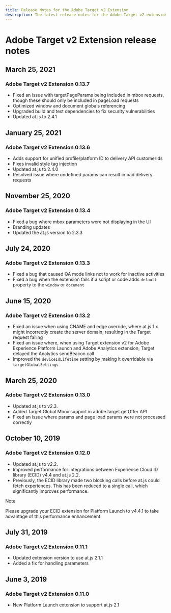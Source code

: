 ```yaml
---
title: Release Notes for the Adobe Target v2 Extension
description: The latest release notes for the Adobe Target v2 extension in Adobe Experience Platform Launch.
---
```


# Adobe Target v2 Extension release notes

## March 25, 2021

### Adobe Target v2 Extension 0.13.7

- Fixed an issue with targetPageParams being included in mbox requests, though these should only be included in pageLoad requests
- Optimized window and document globals referencing
- Upgraded build and test dependencies to fix security vulnerabilities
- Updated at.js to 2.4.1

## January 25, 2021

### Adobe Target v2 Extension 0.13.6

- Adds support for unified profile/platform ID to delivery API customerIds
- Fixes invalid style tag injection
- Updated at.js to 2.4.0
- Resolved issue where undefined params can result in bad delivery requests

## November 25, 2020

### Adobe Target v2 Extension 0.13.4

- Fixed a bug where mbox parameters were not displaying in the UI
- Branding updates
- Updated the at.js version to 2.3.3

## July 24, 2020

### Adobe Target v2 Extension 0.13.3

- Fixed a bug that caused QA mode links not to work for inactive activities
- Fixed a bug when the extension fails if a script or code adds `default` property to the `window` or `document`

## June 15, 2020

### Adobe Target v2 Extension 0.13.2

- Fixed an issue when using CNAME and edge override, where at.js 1.x might incorrectly create the server domain, resulting in the Target request failing
- Fixed an issue where, when using Target extension v2 for Adobe Experience Platform Launch and Adobe Analytics extension, Target delayed the Analytics sendBeacon call
- Improved the `deviceIdLifetime` setting by making it overridable via `targetGlobalSettings`

## March 25, 2020

### Adobe Target v2 Extension 0.13.0

- Updated at.js to v2.3.
- Added Target Global Mbox support in adobe.target.getOffer API
- Fixed an issue where params and page load params were not processed correctly

## October 10, 2019

### Adobe Target v2 Extension 0.12.0

- Updated at.js to v2.2.
- Improved performance for integrations between Experience Cloud ID library (ECID) v4.4 and at.js 2.2.
- Previously, the ECID library made two blocking calls before at.js could fetch experiences. This has been reduced to a single call, which significantly improves performance.

>[!NOTE]
>Please upgrade your ECID extension for Platform Launch to v4.4.1 to take advantage of this performance enhancement.

## July 31, 2019

### Adobe Target v2 Extension 0.11.1

- Updated extension version to use at.js 2.1.1
- Added a fix for handling parameters

## June 3, 2019

### Adobe Target v2 Extension 0.11.0

- New Platform Launch extension to support at.js 2.1

